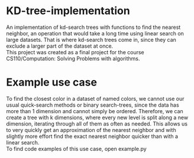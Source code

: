 # KD-tree-implementation
An implementation of kd-search trees with functions to find the nearest neighbor, an operation that would take a long time using linear search on large datasets. That is where kd-search trees come in, since they can exclude a larger part of the dataset at once.<br>
This project was created as a final project for the course CS110/Computation: Solving Problems with algorithms.
# Example use case
To find the closest color in a dataset of named colors, we cannot use our usual quick-search methods or binary search-trees, since the data has more than 1 dimension and cannot simply be ordered. Therefore, we can create a tree with k dimensions, where every new level is split along a new dimension, iterating through all of them as often as needed. This allows us to very quickly get an approximation of the nearest neighbor and with slightly more effort find the exact nearest neighbor quicker than with a linear search.<br>
To find code examples of this use case, open example.py
